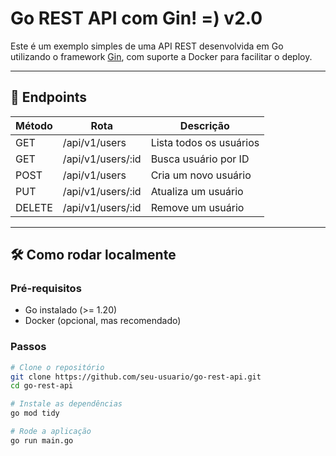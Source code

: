 # Go REST API com Gin! =) v2.0

Este é um exemplo simples de uma API REST desenvolvida em Go utilizando o framework [Gin](https://github.com/gin-gonic/gin), com suporte a Docker para facilitar o deploy.

---

## 🚀 Endpoints

| Método | Rota              | Descrição                  |
|--------|-------------------|----------------------------|
| GET    | /api/v1/users     | Lista todos os usuários    |
| GET    | /api/v1/users/:id | Busca usuário por ID       |
| POST   | /api/v1/users     | Cria um novo usuário       |
| PUT    | /api/v1/users/:id | Atualiza um usuário        |
| DELETE | /api/v1/users/:id | Remove um usuário          |

---

## 🛠 Como rodar localmente

### Pré-requisitos

- Go instalado (>= 1.20)
- Docker (opcional, mas recomendado)

### Passos

```bash
# Clone o repositório
git clone https://github.com/seu-usuario/go-rest-api.git
cd go-rest-api

# Instale as dependências
go mod tidy

# Rode a aplicação
go run main.go
